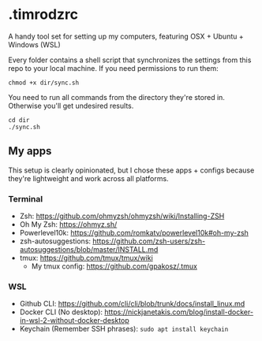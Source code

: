 # .timrodzrc

A handy tool set for setting up my computers, featuring OSX + Ubuntu + Windows (WSL)

Every folder contains a shell script that synchronizes the settings from this repo to your local machine. If you need permissions to run them:

```shell
chmod +x dir/sync.sh
```

You need to run all commands from the directory they're stored in. Otherwise you'll get undesired results.

```shell
cd dir
./sync.sh
```

## My apps

This setup is clearly opinionated, but I chose these apps + configs because they're lightweight and work across all platforms.

### Terminal

- Zsh: https://github.com/ohmyzsh/ohmyzsh/wiki/Installing-ZSH
- Oh My Zsh: https://ohmyz.sh/
- Powerlevel10k: https://github.com/romkatv/powerlevel10k#oh-my-zsh
- zsh-autosuggestions: https://github.com/zsh-users/zsh-autosuggestions/blob/master/INSTALL.md
- tmux: https://github.com/tmux/tmux/wiki
  - My tmux config: https://github.com/gpakosz/.tmux

### WSL

- Github CLI: https://github.com/cli/cli/blob/trunk/docs/install_linux.md
- Docker CLI (No desktop): https://nickjanetakis.com/blog/install-docker-in-wsl-2-without-docker-desktop
- Keychain (Remember SSH phrases): `sudo apt install keychain`